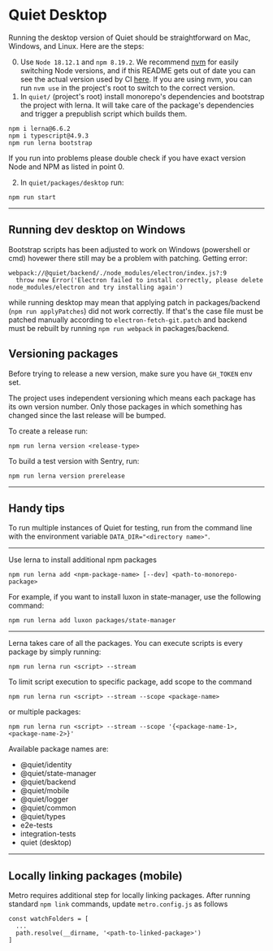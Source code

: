 # Quiet Desktop

Running the desktop version of Quiet should be straightforward on Mac, Windows, and Linux. Here are the steps:

0. Use `Node 18.12.1` and `npm 8.19.2`. We recommend [nvm](https://github.com/nvm-sh/nvm) for easily switching Node versions, and if this README gets out of date you can see the actual version used by CI [here](https://github.com/TryQuiet/quiet/blob/master/.github/actions/setup-env/action.yml). If you are using nvm, you can run `nvm use` in the project's root to switch to the correct version.
1. In `quiet/` (project's root) install monorepo's dependencies and bootstrap the project with lerna. It will take care of the package's dependencies and trigger a prepublish script which builds them.

```
npm i lerna@6.6.2
npm i typescript@4.9.3
npm run lerna bootstrap
```

If you run into problems please double check if you have exact version Node and NPM as listed in point 0.

2. In `quiet/packages/desktop` run:

```
npm run start
```
----

## Running dev desktop on Windows

Bootstrap scripts has been adjusted to work on Windows (powershell or cmd) hovewer there still may be a problem with patching.
Getting error:

```
webpack://@quiet/backend/./node_modules/electron/index.js?:9
  throw new Error('Electron failed to install correctly, please delete node_modules/electron and try installing again')
```

while running desktop may mean that applying patch in packages/backend (`npm run applyPatches`) did not work correctly.
If that's the case file must be patched manually according to `electron-fetch-git.patch` and backend must be rebuilt by running  `npm run webpack` in packages/backend.


## Versioning packages

Before trying to release a new version, make sure you have `GH_TOKEN` env set.

The project uses independent versioning which means each package has its own version number. Only those packages in which something has changed since the last release will be bumped.

To create a release run:

```
npm run lerna version <release-type>
```

To build a test version with Sentry, run:

```
npm run lerna version prerelease
```

----

## Handy tips

To run multiple instances of Quiet for testing, run from the command line with the environment variable `DATA_DIR="<directory name>"`.

----

Use lerna to install additional npm packages

```
npm run lerna add <npm-package-name> [--dev] <path-to-monorepo-package>
```

For example, if you want to install luxon in state-manager, use the following command:

```
npm run lerna add luxon packages/state-manager
```

----

Lerna takes care of all the packages. You can execute scripts is every package by simply running:

```
npm run lerna run <script> --stream
```

To limit script execution to specific package, add scope to the command

```
npm run lerna run <script> --stream --scope <package-name>
```

or multiple packages:

```
npm run lerna run <script> --stream --scope '{<package-name-1>,<package-name-2>}'
```

Available package names are:
- @quiet/identity
- @quiet/state-manager
- @quiet/backend
- @quiet/mobile
- @quiet/logger
- @quiet/common
- @quiet/types
- e2e-tests
- integration-tests
- quiet (desktop)

----

## Locally linking packages (mobile)

Metro requires additional step for locally linking packages. After running standard `npm link` commands, update `metro.config.js` as follows

```
const watchFolders = [
  ...
  path.resolve(__dirname, '<path-to-linked-package>')
]
```
